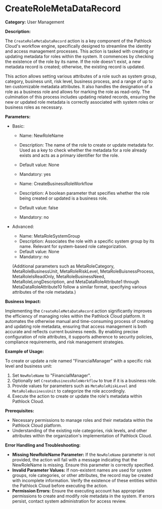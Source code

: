 # CreateRoleMetaDataRecord

**Category:** User Management

**Description:**

The `CreateRoleMetaDataRecord` action is a key component of the Pathlock Cloud's workflow engine, specifically designed to streamline the identity and access management processes. This action is tasked with creating or updating metadata for roles within the system. It commences by checking the existence of the role by its name. If the role doesn't exist, a new metadata record is created; otherwise, the existing record is updated. 

This action allows setting various attributes of a role such as system group, category, business unit, risk level, business process, and a range of up to ten customizable metadata attributes. It also handles the designation of a role as a business role and allows for marking the role as read-only. The culmination of this process includes updating related records, ensuring the new or updated role metadata is correctly associated with system roles or business roles as necessary.

**Parameters:**

- Basic:
    - Name: NewRoleName
    - Description: The name of the role to create or update metadata for. Used as a key to check whether the metadata for a role already exists and acts as a primary identifier for the role.
    - Default value: None
    - Mandatory: yes
    
    - Name: CreateBusinessRoleWorkflow
    - Description: A boolean parameter that specifies whether the role being created or updated is a business role.
    - Default value: false
    - Mandatory: no

- Advanced:
    - Name: MetaRoleSystemGroup
    - Description: Associates the role with a specific system group by its name. Relevant for system-based role categorization.
    - Default value: None
    - Mandatory: no

    (Additional parameters such as MetaRoleCategory, MetaRoleBusinessUnit, MetaRoleRiskLevel, MetaRoleBuisnessProcess, MetaRoleIsReadOnly, MetaRoleBusinessNeed, MetaRoleLongDescription, and MetaDataRoleAttribute1 through MetaDataRoleAttribute10 follow a similar format, specifying various attributes of the role metadata.)

**Business Impact:**

Implementing the `CreateRoleMetaDataRecord` action significantly improves the efficiency of managing roles within the Pathlock Cloud platform. It automates the otherwise manual and time-consuming process of creating and updating role metadata, ensuring that access management is both accurate and reflects current business needs. By enabling precise configuration of role attributes, it supports adherence to security policies, compliance requirements, and risk management strategies.

**Example of Usage:**

To create or update a role named "FinancialManager" with a specific risk level and business unit:

1. Set `NewRoleName` to "FinancialManager".
2. Optionally set `CreateBusinessRoleWorkflow` to true if it is a business role.
3. Provide values for parameters such as `MetaRoleRiskLevel` and `MetaRoleBusinessUnit` to categorize the role accordingly.
4. Execute the action to create or update the role's metadata within Pathlock Cloud.

**Prerequisites:**

- Necessary permissions to manage roles and their metadata within the Pathlock Cloud platform.
- Understanding of the existing role categories, risk levels, and other attributes within the organization's implementation of Pathlock Cloud.

**Error Handling and Troubleshooting:**

- **Missing NewRoleName Parameter:** If the `NewRoleName` parameter is not provided, the action will fail with a message indicating that the NewRoleName is missing. Ensure this parameter is correctly specified.
- **Invalid Parameter Values:** If non-existent names are used for system groups, role categories, or other attributes, the record may be created with incomplete information. Verify the existence of these entities within the Pathlock Cloud before executing the action.
- **Permission Errors:** Ensure the executing account has appropriate permissions to create and modify role metadata in the system. If errors persist, contact system administration for access review.